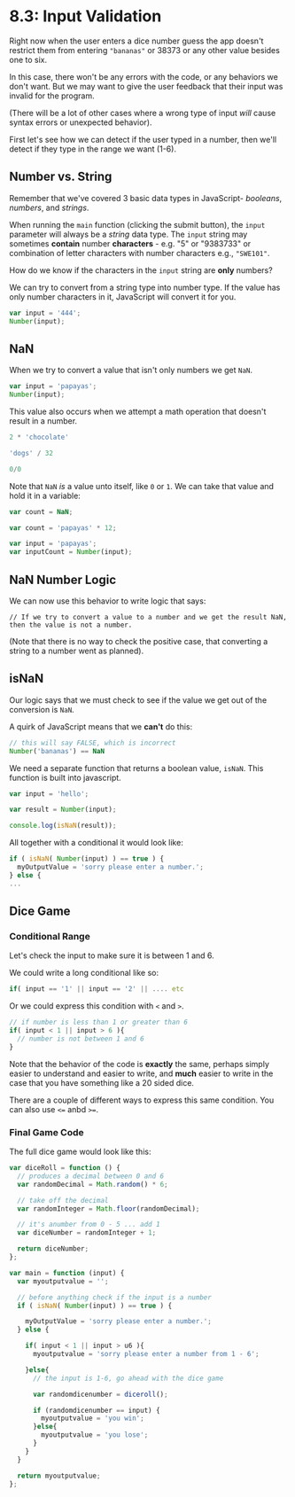 # 8.3: Input Validation

Right now when the user enters a dice number guess the app doesn't restrict them from entering `"bananas"` or 38373 or any other value besides one to six.

In this case, there won't be any errors with the code, or any behaviors we don't want. But we may want to give the user feedback that their input was invalid for the program.

(There will be a lot of other cases where a wrong type of input *will* cause syntax errors or unexpected behavior).

First let's see how we can detect if the user typed in a number, then we'll detect if they type in the range we want (1-6).

## Number vs. String

Remember that we've covered 3 basic data types in JavaScript- *booleans*, *numbers*, and *strings*.

When running the `main` function (clicking the submit button), the `input` parameter will always be a *string* data type. The `input` string may sometimes **contain** number **characters** - e.g. "5" or "9383733" or combination of letter characters with number characters e.g., `"SWE101"`.

How do we know if the characters in the `input` string are **only** numbers?

We can try to convert from a string type into number type. If the value has only number characters in it, JavaScript will convert it for you.

```javascript
var input = '444';
Number(input);
```

## NaN

When we try to convert a value that isn't only numbers we get `NaN`.

```javascript
var input = 'papayas';
Number(input);
```

This value also occurs when we attempt a math operation that doesn't result in a number.

```javascript
2 * 'chocolate'
```

```javascript
'dogs' / 32
```

```javascript
0/0
```

Note that `NaN` *is* a value unto itself, like `0` or `1`. We can take that value and hold it in a variable:

```javascript
var count = NaN;
```

```javascript
var count = 'papayas' * 12;
```

```javascript
var input = 'papayas';
var inputCount = Number(input);
```

## NaN Number Logic

We can now use this behavior to write logic that says:

```text
// If we try to convert a value to a number and we get the result NaN, then the value is not a number.
```

(Note that there is no way to check the positive case, that converting a string to a number went as planned).


## isNaN

Our logic says that we must check to see if the value we get out of the conversion is `NaN`.

A quirk of JavaScript means that we **can't** do this:

```javascript
// this will say FALSE, which is incorrect
Number('bananas') == NaN
```

We need a separate function that returns a boolean value, `isNaN`. This function is built into javascript.

```javascript
var input = 'hello';

var result = Number(input);

console.log(isNaN(result));
```

All together with a conditional it would look like:

```javascript
if ( isNaN( Number(input) ) == true ) {
  myOutputValue = 'sorry please enter a number.';
} else {
...
```

## Dice Game

### Conditional Range

Let's check the input to make sure it is between 1 and 6.

We could write a long conditional like so:

```javascript
if( input == '1' || input == '2' || .... etc
```

Or we could express this condition with `<` and `>`.

```javascript
// if number is less than 1 or greater than 6
if( input < 1 || input > 6 ){
  // number is not between 1 and 6
}
```

Note that the behavior of the code is **exactly** the same, perhaps simply easier to understand and easier to write, and **much** easier to write in the case that you have something like a 20 sided dice.

There are a couple of different ways to express this same condition. You can also use `<=` anbd `>=`.

### Final Game Code

The full dice game would look like this:

```javascript
var diceRoll = function () {
  // produces a decimal between 0 and 6
  var randomDecimal = Math.random() * 6;

  // take off the decimal
  var randomInteger = Math.floor(randomDecimal);

  // it's anumber from 0 - 5 ... add 1
  var diceNumber = randomInteger + 1;

  return diceNumber;
};

var main = function (input) {
  var myoutputvalue = '';

  // before anything check if the input is a number
  if ( isNaN( Number(input) ) == true ) {

    myOutputValue = 'sorry please enter a number.';
  } else {

    if( input < 1 || input > u6 ){
      myoutputvalue = 'sorry please enter a number from 1 - 6';

    }else{
      // the input is 1-6, go ahead with the dice game

      var randomdicenumber = diceroll();

      if (randomdicenumber == input) {
        myoutputvalue = 'you win';
      }else{
        myoutputvalue = 'you lose';
      }
    }
  }

  return myoutputvalue;
};
```

